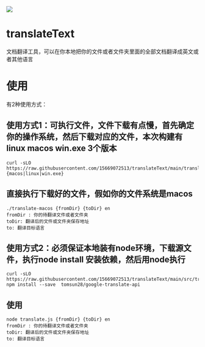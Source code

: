 ![](./assets/logo.svg)
# translateText

文档翻译工具，可以在你本地把你的文件或者文件夹里面的全部文档翻译成英文或者其他语言


# 使用
有2种使用方式：
## 使用方式1：可执行文件，文件下载有点慢，首先确定你的操作系统，然后下载对应的文件，本次构建有linux macos win.exe 3个版本
````
curl -sLO https://raw.githubusercontent.com/15669072513/translateText/main/translate-{macos|linux|win.exe}
````
## 直接执行下载好的文件，假如你的文件系统是macos
````
./translate-macos {fromDir} {toDir} en
fromDir : 你的待翻译文件或者文件夹
toDir: 翻译后的文件或文件夹保存地址
to: 翻译目标语言
````



##  使用方式2：必须保证本地装有node环境，下载源文件，执行node install 安装依赖，然后用node执行
````
curl -sLO https://raw.githubusercontent.com/15669072513/translateText/main/src/translate.js
npm install --save  tomsun28/google-translate-api    
````
## 使用 
````
node translate.js {fromDir} {toDir} en
fromDir : 你的待翻译文件或者文件夹
toDir: 翻译后的文件或文件夹保存地址
to: 翻译目标语言
````